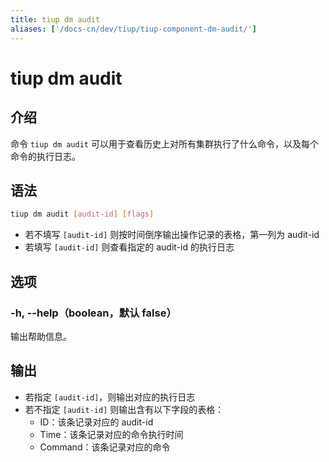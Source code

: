 ```yaml
---
title: tiup dm audit
aliases: ['/docs-cn/dev/tiup/tiup-component-dm-audit/']
---
```


# tiup dm audit

## 介绍

命令 `tiup dm audit` 可以用于查看历史上对所有集群执行了什么命令，以及每个命令的执行日志。

## 语法

```sh
tiup dm audit [audit-id] [flags]
```

- 若不填写 `[audit-id]` 则按时间倒序输出操作记录的表格，第一列为 audit-id
- 若填写 `[audit-id]` 则查看指定的 audit-id 的执行日志

## 选项

### -h, --help（boolean，默认 false）

输出帮助信息。

## 输出

- 若指定 `[audit-id]`，则输出对应的执行日志
- 若不指定 `[audit-id]` 则输出含有以下字段的表格：
  - ID：该条记录对应的 audit-id
  - Time：该条记录对应的命令执行时间
  - Command：该条记录对应的命令